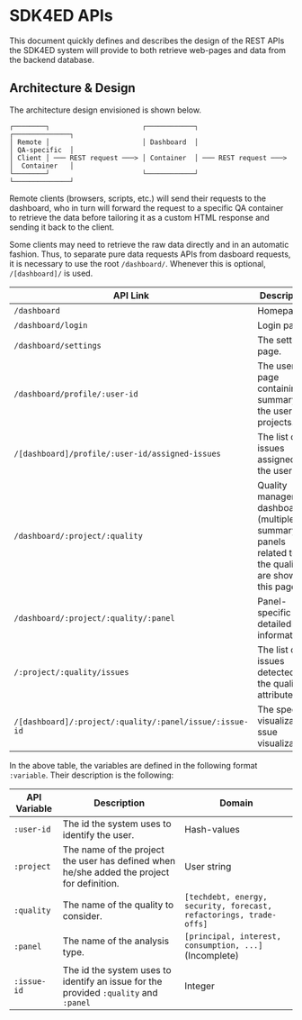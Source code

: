 # SDK4ED APIs
This document quickly defines and describes the design of the REST APIs the SDK4ED system will provide to both retrieve web-pages and data from the backend database.

## Architecture & Design
The architecture design envisioned is shown below.

```
┌────────┐                       ┌────────────┐                       ┌──────────────┐
│ Remote │                       │ Dashboard  │                       │ QA-specific  │
│ Client │ ─── REST request ───> │ Container  │ ─── REST request ───> │  Container   │
└────────┘                       └────────────┘                       └──────────────┘
```

Remote clients (browsers, scripts, etc.) will send their requests to the dashboard, who in turn will forward the request to a specific QA container to retrieve the data before tailoring it as a custom HTML response and sending it back to the client.

Some clients may need to retrieve the raw data directly and in an automatic fashion.
Thus, to separate pure data requests APIs from dasboard requests, it is necessary to use the  root `/dashboard/`.
Whenever this is optional, `/[dashboard]/` is used.

| API Link | Description|
|----------|------------|
|`/dashboard` | Homepage. |
|`/dashboard/login`    | Login page. |
|`/dashboard/settings` | The settings page. |
|`/dashboard/profile/:user-id` | The user page containing a summary of the user's projects. |
|`/[dashboard]/profile/:user-id/assigned-issues` | The list of issues assigned to the user. |
|`/dashboard/:project/:quality` | Quality management dashboard (multiple summary panels related to the quality are shown in this page).|
|`/dashboard/:project/:quality/:panel` | Panel-specific detailed information. |
|`/:project/:quality/issues` | The list of issues detected for the quality attribute. |
|`/[dashboard]/:project/:quality/:panel/issue/:issue-id` | The specific visualization ssue visualization |

In the above table, the variables are defined in the following format `:variable`.
Their description is the following:

| API Variable | Description| Domain |
|--------------|------------|-----------------|
|`:user-id`    | The id the system uses to identify the user. | Hash-values |
|`:project`    | The name of the project the user has defined when he/she added the project for definition. | User string |
|`:quality`    | The name of the quality to consider. | `[techdebt, energy, security, forecast, refactorings, trade-offs]` |
|`:panel`      | The name of the analysis type.       | `[principal, interest, consumption, ...]` (Incomplete) |
|`:issue-id`   | The id the system uses to identify an issue for the provided `:quality` and `:panel` | Integer |